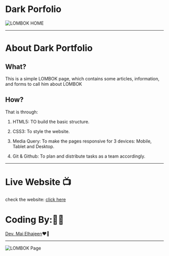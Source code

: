 # Dark Porfolio
![LOMBOK HOME](https://i.imgur.com/QIOSCpD.png)

***
# About Dark Portfolio

## What?
This is a simple LOMBOK page, which contains some articles, information, and forms to call him about LOMBOK


## How?
That is through:
1. HTML5: TO build the basic structure.
1. CSS3: To style the website.
1. Media Query: To make the pages responsive for 3 devices: Mobile, Tablet and Desktop.

2. Git & Github: To plan and distribute tasks as a team accordingly.

***
# Live Website 📺
check the website: [click here](https://lombokhome.netlify.app/)

# Coding By:👩‍💻
[Dev. Mai Elhajeen](https://github.com/Mai-Elhajeen)❤️‍🔥
 ***
 ![LOMBOK Page](https://i.imgur.com/SOzPqkD.jpg)
